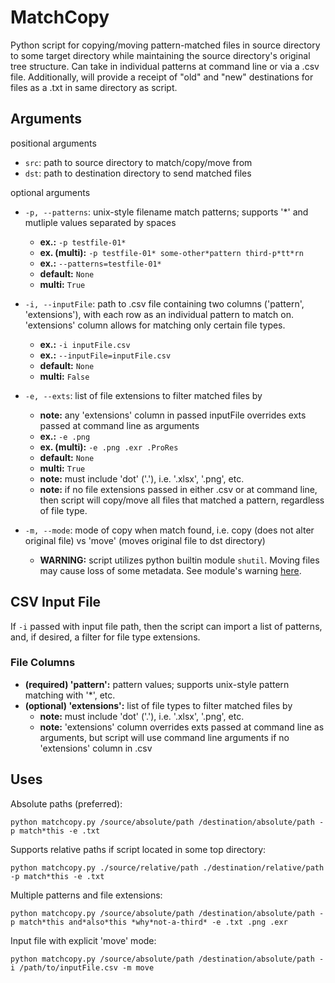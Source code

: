# MatchCopy

Python script for copying/moving pattern-matched files in source directory to some target directory while maintaining the source directory's original tree structure. Can take in individual patterns at command line or via a .csv file. Additionally, will provide a receipt of "old" and "new" destinations for files as a .txt in same directory as script.

## Arguments

positional arguments

- `src`: path to source directory to match/copy/move from
- `dst`: path to destination directory to send matched files

optional arguments

- `-p, --patterns`: unix-style filename match patterns; supports '\*' and mutliple values separated by spaces

  - **ex.:** `-p testfile-01*`
  - **ex. (multi):** `-p testfile-01* some-other*pattern third-p*tt*rn`
  - **ex.:** `--patterns=testfile-01*`
  - **default:** `None`
  - **multi:** `True`

- `-i, --inputFile`: path to .csv file containing two columns ('pattern', 'extensions'), with each row as an individual pattern to match on. 'extensions' column allows for matching only certain file types.

  - **ex.:** `-i inputFile.csv`
  - **ex.:** `--inputFile=inputFile.csv`
  - **default:** `None`
  - **multi:** `False`

- `-e, --exts`: list of file extensions to filter matched files by

  - **note:** any 'extensions' column in passed inputFile overrides exts passed at command line as arguments
  - **ex.:** `-e .png`
  - **ex. (multi):** `-e .png .exr .ProRes`
  - **default:** `None`
  - **multi:** `True`
  - **note:** must include 'dot' ('.'), i.e. '.xlsx', '.png', etc.
  - **note:** if no file extensions passed in either .csv or at command line, then script will copy/move all files that matched a pattern, regardless of file type.

- `-m, --mode`: mode of copy when match found, i.e. copy (does not alter original file) vs 'move' (moves original file to dst directory)
  - **WARNING:** script utilizes python builtin module `shutil`. Moving files may cause loss of some metadata. See module's warning [here](https://docs.python.org/3/library/shutil.html).

## CSV Input File

If `-i` passed with input file path, then the script can import a list of patterns, and, if desired, a filter for file type extensions.

### File Columns

- **(required) 'pattern':** pattern values; supports unix-style pattern matching with '\*', etc.
- **(optional) 'extensions':** list of file types to filter matched files by
  - **note:** must include 'dot' ('.'), i.e. '.xlsx', '.png', etc.
  - **note:** 'extensions' column overrides exts passed at command line as arguments, but script will use command line arguments if no 'extensions' column in .csv

## Uses

Absolute paths (preferred):

`python matchcopy.py /source/absolute/path /destination/absolute/path -p match*this -e .txt`

Supports relative paths if script located in some top directory:

`python matchcopy.py ./source/relative/path ./destination/relative/path -p match*this -e .txt`

Multiple patterns and file extensions:

`python matchcopy.py /source/absolute/path /destination/absolute/path -p match*this and*also*this *why*not-a-third* -e .txt .png .exr`

Input file with explicit 'move' mode:

`python matchcopy.py /source/absolute/path /destination/absolute/path -i /path/to/inputFile.csv -m move`
